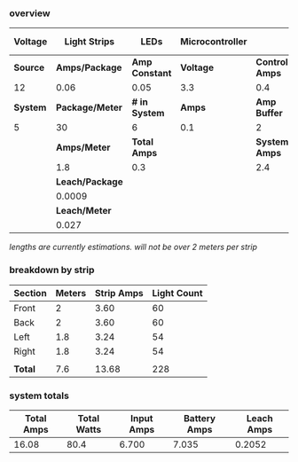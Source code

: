 ### overview
| Voltage    | Light Strips      | LEDs             | Microcontroller |                  | Buck Converter |
| ---------- | ----------------- | ---------------- | --------------- | ---------------- | -------------- |
| **Source** | **Amps/Package**  | **Amp Constant** | **Voltage**     | **Control Amps** | **Max Watts**  |
| 12         | 0.06              | 0.05             | 3.3             | 0.4              | 100            |
| **System** | **Package/Meter** | **# in System**  | **Amps**        | **Amp Buffer**   | **Efficiency** |
| 5          | 30                | 6                | 0.1             | 2                | 95%            |
|            | **Amps/Meter**    | **Total Amps**   |                 | **System Amps**  |                |
|            | 1.8               | 0.3              |                 | 2.4              |                |
|            | **Leach/Package** |                  |                 |                  |                |
|            | 0.0009            |                  |                 |                  |                |
|            | **Leach/Meter**   |                  |                 |                  |                |
|            | 0.027             |                  |                 |                  |                |

*lengths are currently estimations. will not be over 2 meters per strip*
### breakdown by strip
| Section   | Meters | Strip Amps | Light Count |
| --------- | ------ | ---------- | ----------- |
| Front     | 2      | 3.60       | 60          |
| Back      | 2      | 3.60       | 60          |
| Left      | 1.8    | 3.24       | 54          |
| Right     | 1.8    | 3.24       | 54          |
|           |        |            |             |
| **Total** | 7.6    | 13.68      | 228         |

### system totals
| Total Amps | Total Watts | Input Amps | Battery Amps | Leach Amps |
| ---------- | ----------- | ---------- | ------------ | ---------- |
| 16.08      | 80.4        | 6.700      | 7.035        | 0.2052     |
